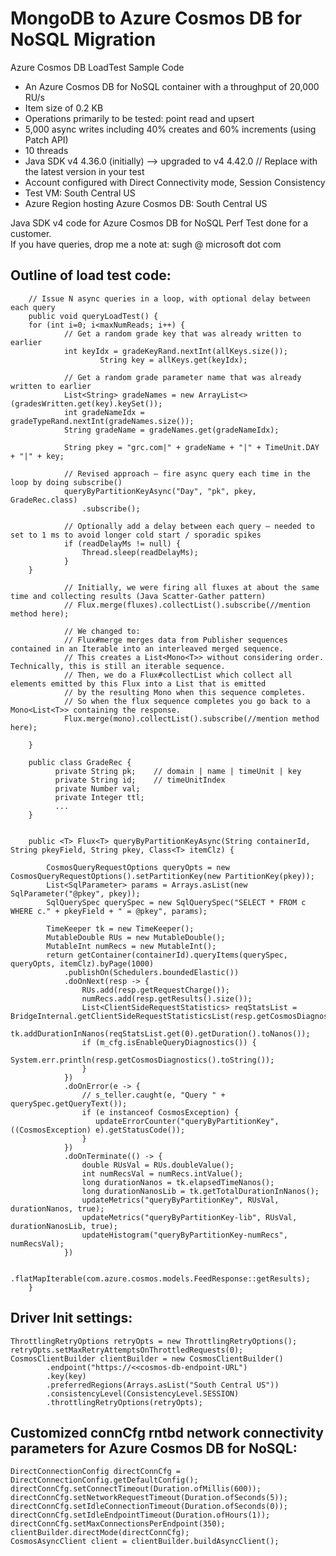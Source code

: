 # MongoDB to Azure Cosmos DB for NoSQL Migration
Azure Cosmos DB LoadTest Sample Code
* An Azure Cosmos DB for NoSQL container with a throughput of 20,000 RU/s
* Item size of 0.2 KB
* Operations primarily to be tested: point read and upsert
* 5,000 async writes including 40% creates and 60% increments (using Patch API)
* 10 threads
* Java SDK v4 4.36.0 (initially) --> upgraded to v4 4.42.0 // Replace with the latest version in your test
* Account configured with Direct Connectivity mode, Session Consistency
* Test VM: South Central US
* Azure Region hosting Azure Cosmos DB: South Central US

Java SDK v4 code for Azure Cosmos DB for NoSQL Perf Test done for a customer. <br>
If you have queries, drop me a note at: sugh @ microsoft dot com

Outline of load test code:
----------------------------------------------------------------------------------------------------------------------------------------------------------------------------------------------------------------------------
        // Issue N async queries in a loop, with optional delay between each query
        public void queryLoadTest() {
        for (int i=0; i<maxNumReads; i++) {
                // Get a random grade key that was already written to earlier
                int keyIdx = gradeKeyRand.nextInt(allKeys.size()); 
                        String key = allKeys.get(keyIdx);

                // Get a random grade parameter name that was already written to earlier
                List<String> gradeNames = new ArrayList<>(gradesWritten.get(key).keySet());
                int gradeNameIdx = gradeTypeRand.nextInt(gradeNames.size());
                String gradeName = gradeNames.get(gradeNameIdx);

                String pkey = "grc.com|" + gradeName + "|" + TimeUnit.DAY + "|" + key;

                // Revised approach – fire async query each time in the loop by doing subscribe()
                queryByPartitionKeyAsync("Day", "pk", pkey, GradeRec.class)
                    .subscribe();

                // Optionally add a delay between each query – needed to set to 1 ms to avoid longer cold start / sporadic spikes
                if (readDelayMs != null) {
                    Thread.sleep(readDelayMs);
                }
        }

                // Initially, we were firing all fluxes at about the same time and collecting results (Java Scatter-Gather pattern)
                // Flux.merge(fluxes).collectList().subscribe(//mention method here);

                // We changed to:
                // Flux#merge merges data from Publisher sequences contained in an Iterable into an interleaved merged sequence. 
                // This creates a List<Mono<T>> without considering order. Technically, this is still an iterable sequence.
                // Then, we do a Flux#collectList which collect all elements emitted by this Flux into a List that is emitted 
                // by the resulting Mono when this sequence completes.
                // So when the flux sequence completes you go back to a Mono<List<T>> containing the response.
                Flux.merge(mono).collectList().subscribe(//mention method here);
                
        }

        public class GradeRec {
              private String pk;    // domain | name | timeUnit | key
              private String id;    // timeUnitIndex
              private Number val;
              private Integer ttl;
              ...
        }


        public <T> Flux<T> queryByPartitionKeyAsync(String containerId, String pkeyField, String pkey, Class<T> itemClz) {

            CosmosQueryRequestOptions queryOpts = new CosmosQueryRequestOptions().setPartitionKey(new PartitionKey(pkey));
            List<SqlParameter> params = Arrays.asList(new SqlParameter("@pkey", pkey));
            SqlQuerySpec querySpec = new SqlQuerySpec("SELECT * FROM c WHERE c." + pkeyField + " = @pkey", params);

            TimeKeeper tk = new TimeKeeper();
            MutableDouble RUs = new MutableDouble();
            MutableInt numRecs = new MutableInt();
            return getContainer(containerId).queryItems(querySpec, queryOpts, itemClz).byPage(1000)
                .publishOn(Schedulers.boundedElastic())
                .doOnNext(resp -> {
                    RUs.add(resp.getRequestCharge());
                    numRecs.add(resp.getResults().size());
                    List<ClientSideRequestStatistics> reqStatsList = BridgeInternal.getClientSideRequestStatisticsList(resp.getCosmosDiagnostics());
                    tk.addDurationInNanos(reqStatsList.get(0).getDuration().toNanos());
                    if (m_cfg.isEnableQueryDiagnostics()) {
                        System.err.println(resp.getCosmosDiagnostics().toString());
                    }
                })
                .doOnError(e -> {
                    // s_teller.caught(e, "Query " + querySpec.getQueryText());
                    if (e instanceof CosmosException) {
                       updateErrorCounter("queryByPartitionKey", ((CosmosException) e).getStatusCode());
                    }
                })
                .doOnTerminate(() -> {
                    double RUsVal = RUs.doubleValue();
                    int numRecsVal = numRecs.intValue();
                    long durationNanos = tk.elapsedTimeNanos();
                    long durationNanosLib = tk.getTotalDurationInNanos();
                    updateMetrics("queryByPartitionKey", RUsVal, durationNanos, true);
                    updateMetrics("queryByPartitionKey-lib", RUsVal, durationNanosLib, true);
                    updateHistogram("queryByPartitionKey-numRecs", numRecsVal);
                })

                .flatMapIterable(com.azure.cosmos.models.FeedResponse::getResults);
        }

Driver Init settings:
----------------------------------------------------------------------------------------------------------------------------------------------------------------------------------------------------------------------------
    ThrottlingRetryOptions retryOpts = new ThrottlingRetryOptions();
    retryOpts.setMaxRetryAttemptsOnThrottledRequests(0);
    CosmosClientBuilder clientBuilder = new CosmosClientBuilder()
            .endpoint("https://<<cosmos-db-endpoint-URL")
            .key(key)
            .preferredRegions(Arrays.asList("South Central US"))
            .consistencyLevel(ConsistencyLevel.SESSION)
            .throttlingRetryOptions(retryOpts);


Customized connCfg rntbd network connectivity parameters for Azure Cosmos DB for NoSQL:
----------------------------------------------------------------------------------------------------------------------------------------------------------------------------------------------------------------------------
    DirectConnectionConfig directConnCfg = DirectConnectionConfig.getDefaultConfig();
    directConnCfg.setConnectTimeout(Duration.ofMillis(600));
    directConnCfg.setNetworkRequestTimeout(Duration.ofSeconds(5));
    directConnCfg.setIdleConnectionTimeout(Duration.ofSeconds(0));
    directConnCfg.setIdleEndpointTimeout(Duration.ofHours(1));
    directConnCfg.setMaxConnectionsPerEndpoint(350);
    clientBuilder.directMode(directConnCfg);
    CosmosAsyncClient client = clientBuilder.buildAsyncClient();
